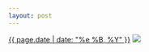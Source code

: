 ```yaml
---
layout: post
---
```


<p>
  <time><a href="/138">{{ page.date | date: "%e %B, %Y" }}</a></time>
  <a href="/138"><img src="{{ site.assets_url }}/138.jpg"/></a>
</p>
